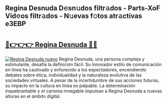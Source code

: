 ## Regina Desnuda D𝚎sn𝚞dos filtr𝚊dos - Parts-XoF Vid𝚎os filtr𝚊dos - N𝚞evas f𝚘tos atr𝚊ctivas e3EBP

# <h2><a href="http://mbbqwk0.tromn.icu/?c=Regina+Desnuda">🔗👉👉👉 Regina Desnuda 🔗🔗</a></h2>

[![Regina Desnuda nuevo](https://i.imgur.com/pEAQMta.gif)](http://mbbqwk0.tromn.icu/?c=Regina+Desnuda)
Regina Desnuda, una persona compleja y estimulante, desafía la definición fácil. Su innovador estilo de comunicación en línea ha cautivado y enfurecido a los espectadores, encendiendo debates sobre ética, individualidad y la naturaleza evolutiva de las sociedades virtuales. A pesar de la incertidumbre de sus acciones futuras, su impacto en la cultura en línea es palpable. La determinación inquebrantable y el carisma innegable impulsan a Regina Desnuda a nuevas alturas en el ámbito digital.
